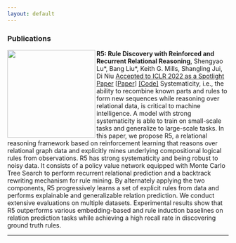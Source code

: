 ```yaml
---
layout: default
---
```


### Publications
<img align="left" src="?" width="200">

**R5: Rule Discovery with Reinforced and Recurrent Relational Reasoning**, Shengyao Lu*, Bang Liu*, Keith G. Mills, Shangling Jui, Di Niu 
[Accepted to ICLR 2022 as a Spotlight Paper](https://openreview.net/forum?id=2eXhNpHeW6E)
[[Paper](https://arxiv.org/abs/2205.06454)] [[Code]](https://github.com/sluxsr/r5_graph_reasoning)
Systematicity, i.e., the ability to recombine known parts and rules to form new sequences while reasoning over relational data, is critical to machine intelligence. A model with strong systematicity is able to train on small-scale tasks and generalize to large-scale tasks. In this paper, we propose R5, a relational reasoning framework based on reinforcement learning that reasons over relational graph data and explicitly mines underlying compositional logical rules from observations. R5 has strong systematicity and being robust to noisy data. It consists of a policy value network equipped with Monte Carlo Tree Search to perform recurrent relational prediction and a backtrack rewriting mechanism for rule mining. By alternately applying the two components, R5 progressively learns a set of explicit rules from data and performs explainable and generalizable relation prediction. We conduct extensive evaluations on multiple datasets. Experimental results show that R5 outperforms various embedding-based and rule induction baselines on relation prediction tasks while achieving a high recall rate in discovering ground truth rules. 

- - -
